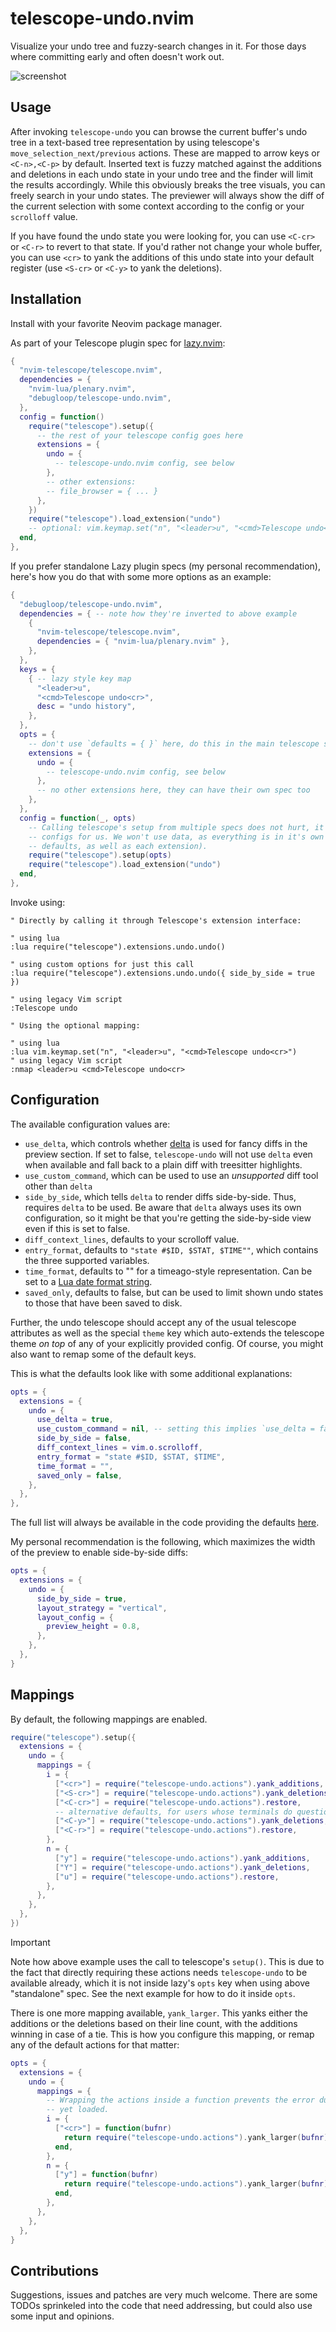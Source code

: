 # telescope-undo.nvim
Visualize your undo tree and fuzzy-search changes in it. For those days where committing early and
often doesn't work out.

![screenshot](https://user-images.githubusercontent.com/4604331/208297854-df5a104a-2fc1-4411-9f5f-5e40454d8dac.png)

## Usage

After invoking `telescope-undo` you can browse the current buffer's undo tree in a text-based tree
representation by using telescope's `move_selection_next/previous` actions. These are mapped to
arrow keys or `<C-n>,<C-p>` by default. Inserted text is fuzzy matched against the additions and
deletions in each undo state in your undo tree and the finder will limit the results accordingly.
While this obviously breaks the tree visuals, you can freely search in your undo states. The
previewer will always show the diff of the current selection with some context according to the
config or your `scrolloff` value.

If you have found the undo state you were looking for, you can use `<C-cr>` or `<C-r>` to revert to
that state. If you'd rather not change your whole buffer, you can use `<cr>` to yank the additions
of this undo state into your default register (use `<S-cr>` or `<C-y>` to yank the deletions).

## Installation
Install with your favorite Neovim package manager.

As part of your Telescope plugin spec for [lazy.nvim](https://github.com/folke/lazy.nvim):

```lua
{
  "nvim-telescope/telescope.nvim",
  dependencies = {
    "nvim-lua/plenary.nvim",
    "debugloop/telescope-undo.nvim",
  },
  config = function()
    require("telescope").setup({
      -- the rest of your telescope config goes here
      extensions = {
        undo = {
          -- telescope-undo.nvim config, see below
        },
        -- other extensions:
        -- file_browser = { ... }
      },
    })
    require("telescope").load_extension("undo")
    -- optional: vim.keymap.set("n", "<leader>u", "<cmd>Telescope undo<cr>")
  end,
},
```

If you prefer standalone Lazy plugin specs (my personal recommendation), here's how you do that with
some more options as an example:

```lua
{
  "debugloop/telescope-undo.nvim",
  dependencies = { -- note how they're inverted to above example
    {
      "nvim-telescope/telescope.nvim",
      dependencies = { "nvim-lua/plenary.nvim" },
    },
  },
  keys = {
    { -- lazy style key map
      "<leader>u",
      "<cmd>Telescope undo<cr>",
      desc = "undo history",
    },
  },
  opts = {
    -- don't use `defaults = { }` here, do this in the main telescope spec
    extensions = {
      undo = {
        -- telescope-undo.nvim config, see below
      },
      -- no other extensions here, they can have their own spec too
    },
  },
  config = function(_, opts)
    -- Calling telescope's setup from multiple specs does not hurt, it will happily merge the
    -- configs for us. We won't use data, as everything is in it's own namespace (telescope
    -- defaults, as well as each extension).
    require("telescope").setup(opts)
    require("telescope").load_extension("undo")
  end,
},
```

Invoke using:

```viml
" Directly by calling it through Telescope's extension interface:

" using lua
:lua require("telescope").extensions.undo.undo()

" using custom options for just this call
:lua require("telescope").extensions.undo.undo({ side_by_side = true })

" using legacy Vim script
:Telescope undo

" Using the optional mapping:

" using lua
:lua vim.keymap.set("n", "<leader>u", "<cmd>Telescope undo<cr>")
" using legacy Vim script
:nmap <leader>u <cmd>Telescope undo<cr>
```


## Configuration

The available configuration values are:

* `use_delta`, which controls whether [delta](https://github.com/dandavison/delta) is used for fancy
diffs in the preview section. If set to false, `telescope-undo` will not use `delta` even when
available and fall back to a plain diff with treesitter highlights.
* `use_custom_command`, which can be used to use an *unsupported* diff tool other than `delta`
* `side_by_side`, which tells `delta` to render diffs side-by-side. Thus, requires `delta` to be
used. Be aware that `delta` always uses its own configuration, so it might be that you're getting
the side-by-side view even if this is set to false.
* `diff_context_lines`, defaults to your scrolloff value.
* `entry_format`, defaults to `"state #$ID, $STAT, $TIME""`, which contains the three supported
variables.
* `time_format`, defaults to "" for a timeago-style representation. Can be set to a [Lua date format
  string](https://www.lua.org/pil/22.1.html).
* `saved_only`, defaults to false, but can be used to limit shown undo states to those that have
been saved to disk.

Further, the undo telescope should accept any of the usual telescope attributes as well as the
special `theme` key which auto-extends the telescope theme *on top* of any of your explicitly
provided config. Of course, you might also want to remap some of the default keys.

This is what the defaults look like with some additional explanations:

```lua
opts = {
  extensions = {
    undo = {
      use_delta = true,
      use_custom_command = nil, -- setting this implies `use_delta = false`. Accepted format is: { "bash", "-c", "echo '$DIFF' | delta" }
      side_by_side = false,
      diff_context_lines = vim.o.scrolloff,
      entry_format = "state #$ID, $STAT, $TIME",
      time_format = "",
      saved_only = false,
    },
  },
},
```

The full list will always be available in the code providing the defaults
[here](https://github.com/debugloop/telescope-undo.nvim/blob/main/lua/telescope/_extensions/undo.lua#L6).

My personal recommendation is the following, which maximizes the width of the preview to enable
side-by-side diffs:

```lua
opts = {
  extensions = {
    undo = {
      side_by_side = true,
      layout_strategy = "vertical",
      layout_config = {
        preview_height = 0.8,
      },
    },
  },
}
```

## Mappings

By default, the following mappings are enabled.

```lua
require("telescope").setup({
  extensions = {
    undo = {
      mappings = {
        i = {
          ["<cr>"] = require("telescope-undo.actions").yank_additions,
          ["<S-cr>"] = require("telescope-undo.actions").yank_deletions,
          ["<C-cr>"] = require("telescope-undo.actions").restore,
          -- alternative defaults, for users whose terminals do questionable things with modified <cr>
          ["<C-y>"] = require("telescope-undo.actions").yank_deletions,
          ["<C-r>"] = require("telescope-undo.actions").restore,
        },
        n = {
          ["y"] = require("telescope-undo.actions").yank_additions,
          ["Y"] = require("telescope-undo.actions").yank_deletions,
          ["u"] = require("telescope-undo.actions").restore,
        },
      },
    },
  },
})
```

> [!IMPORTANT]  
> Note how above example uses the call to telescope's `setup()`. This is due to the fact that
> directly requiring these actions needs `telescope-undo` to be available already, which it is not
> inside lazy's `opts` key when using above "standalone" spec. See the next example for how to do it
> inside `opts`.

There is one more mapping available, `yank_larger`. This yanks either the additions or the deletions
based on their line count, with the additions winning in case of a tie. This is how you configure
this mapping, or remap any of the default actions for that matter:

```lua
opts = {
  extensions = {
    undo = {
      mappings = {
        -- Wrapping the actions inside a function prevents the error due to telescope-undo being not
        -- yet loaded.
        i = {
          ["<cr>"] = function(bufnr)
            return require("telescope-undo.actions").yank_larger(bufnr)
          end,
        },
        n = {
          ["y"] = function(bufnr)
            return require("telescope-undo.actions").yank_larger(bufnr)
          end,
        },
      },
    },
  },
}
```

## Contributions

Suggestions, issues and patches are very much welcome. There are some TODOs sprinkeled into the code
that need addressing, but could also use some input and opinions.
